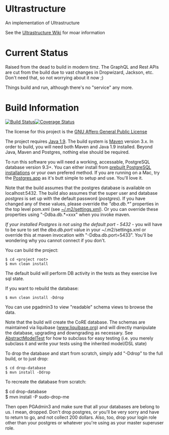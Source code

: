 Ultrastructure
==============

An implementation of Ultrastructure 


See the [Ultrastructure Wiki](https://github.com/ChiralBehaviors/Ultrastructure/wiki) for moar information

Current Status
==============
Raised from the dead to build in modern timz. The 
GraphQL and Rest APis are cut from the build due to 
vast changes in Dropwizard, Jackson, etc.  Don't need
that, so not worrying about it now ;)

Things build and run, although there's no "service" any more.

Build Information
==================

[![Build Status](https://chiralbehaviors.ci.cloudbees.com/view/Maintained%20Open%20Source/job/Ultrastructure/badge/icon)](https://chiralbehaviors.ci.cloudbees.com/view/Maintained%20Open%20Source/job/Ultrastructure/)[![Coverage Status](https://coveralls.io/repos/github/ChiralBehaviors/Ultrastructure/badge.svg?branch=master)](https://coveralls.io/github/ChiralBehaviors/Ultrastructure?branch=master)

The license for this project is the [GNU Affero General Public License](http://www.gnu.org/licenses/agpl-3.0.en.html)

The project requires [Java 1.9](http://www.oracle.com/technetwork/java/javase/downloads/jdk9-downloads-3848520.html).  The build system 
is [Maven](http://maven.apache.org/) version 3.x.  In order to build, you will need both Maven and Java 1.9 installed.  Beyond Java, Maven and Postgres, nothing else should be required.

To run this software you will need a working, accessable, PostgreSQL database version 9.3+.  You can either install 
from [prebuilt PostgreSQL installations](http://www.enterprisedb.com/products-services-training/pgdownload) or your own prefered method.  If you are running on a Mac, try the [Postgres.app](http://postgresapp.com/) as it's butt simple to setup and use.  You'll love it.

Note that the build assumes that the postgres database is available on localhost:5432.  The build also assumes that the super user and database _postgres_ is set up with the default password (_postgres_).  If you have changed any of these values, please override the _"dba.db.*"_ properties in the top level pom.xml (see [~/.m2/settings.xml](https://maven.apache.org/settings.html)).  Or you can override these properties using "-Ddba.db.*=xxx" when you invoke maven.

 _If your installed Postgres is not using the default port - 5432_ - you will have to be sure to set the _dba.db.port_ value in your ~/.m2/settings.xml or override this at maven invocation with "-Ddba.db.port=5433".  You'll be wondering why you cannot connect if you don't.

You can build the project:

    $ cd <project root>
    $ mvn clean install

The default build will perform DB activity in the tests as they exercise live sql state.

If you want to rebuild the database:

    $ mvn clean install -Ddrop

You can use pgadmin3 to view "readable" schema views to browse the data.

Note that the build will create the CoRE database.  The schemas are maintained via liquibase (www.liquibase.org)
and will directly manipulate the database, upgrading and downgrading as necessary. See [AbstractModelTest](animations/src/test/java/com/chiralbehaviors/CoRE/meta/models/AbstractModelTest.java) for how to subclass  for easy testing (i.e. you merely subclass it and write your tests using the inherited model/DSL state)

To drop the database and start from scratch, simply add "-Ddrop" to the full build, or to just drop:

    $ cd drop-database
    $ mvn install -Ddrop

To recreate the database from scratch:

  $ cd drop-database  
  $ mvn install -P sudo-drop-me
  
Then open PGAdmin3 and make sure that all your databases are belong to us.  I mean, dropped.  Don't drop postgres, or you'll be very sorry and have to return to go, and not collect 200 dollars. Also, too, drop your login role other than your postgres or whatever you're using as your master superuser role.

